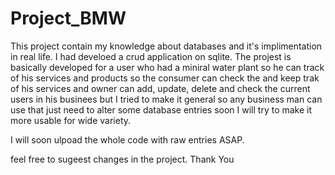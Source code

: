 # Project_BMW

This project contain my knowledge about databases and it's implimentation in real life.
I had develoed a crud application on sqlite.
The projest is basically developed for a user who had a miniral water plant so he can track of his services and products so the consumer can check the and keep trak of his services and owner can add, update, delete and check the current users in his businees but I tried to make it general so any business man can use that just need to alter some database entries soon I will try to make it more usable for wide variety.

I will soon ulpoad the whole code with raw entries ASAP. 

feel free to sugeest changes in the project.
Thank You
